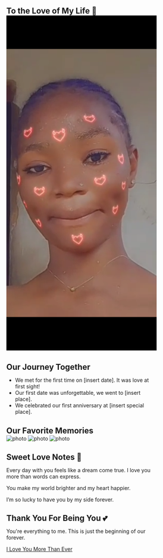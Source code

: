 <!DOCTYPE html>
<html lang="en">
<head>
  <meta charset="UTF-8" />
  <meta name="viewport" content="width=device-width, initial-scale=1.0"/>
  <title>For My Love</title>
  <link rel="stylesheet" href="style.css" />
</head>
<body>

  <section class="hero">
    <h1>To the Love of My Life 💖</h1>
    <img src="snapchat.jpg" alt="Our Picture" />
  </section>

  <section class="timeline">
    <h2>Our Journey Together</h2>
    <ul>
      <li>We met for the first time on [insert date]. It was love at first sight!</li>
      <li>Our first date was unforgettable, we went to [insert place].</li>
      <li>We celebrated our first anniversary at [insert special place].</li>
    </ul>
  </section>

  <section class="gallery">
    <h2>Our Favorite Memories</h2>
    <div>
      <img src="img/snapshot.jpg" alt="photo" />
      <img src="img/Snapchat.jpg" alt="photo" />
      <img src="img/snap.jpg" alt="photo" />
    </div>
  </section>

  <section class="love-notes">
    <h2>Sweet Love Notes 💌</h2>
    <p>Every day with you feels like a dream come true. I love you more than words can express.</p>
    <p>You make my world brighter and my heart happier.</p>
    <p>I’m so lucky to have you by my side forever.</p>
  </section>

  <section class="thank-you">
    <h2>Thank You For Being You 💕</h2>
    <p>You're everything to me. This is just the beginning of our forever.</p>
    <a href="https://your-link.com" class="button" target="_blank">I Love You More Than Ever</a>
  </section>

</body>
<style>
  * {
  margin: 0;
  padding: 0;
  box-sizing: border-box;
}

body {
  font-family: 'Arial', sans-serif;
  background-color: #ff40e7;
  color: #333;
  overflow-x: hidden;
}

.hero {
  background-image: url('https://your-image-url.jpg');
  background-size: cover;
  background-position: center;
  height: 100vh;
  display: flex;
  flex-direction: column;
  justify-content: center;
  align-items: center;
  color: white;
  text-align: center;
}

.hero h1 {
  font-size: 3rem;
  animation: fadeIn 2s ease-in-out;
}

.hero img {
  margin-top: 20px;
  border-radius: 10px;
  max-width: 200px;
}

@keyframes fadeIn {
  0% { opacity: 0; }
  100% { opacity: 1; }
}

.timeline {
  padding: 50px;
  background-color: #ffecf2;
  text-align: center;
}

.timeline h2 {
  font-size: 2.5rem;
  margin-bottom: 20px;
}

.timeline ul {
  list-style-type: none;
  padding: 0;
}

.timeline li {
  background-color: #fff;
  margin: 10px 0;
  padding: 20px;
  border-radius: 10px;
  box-shadow: 0 4px 10px rgba(0, 0, 0, 0.1);
  transition: transform 0.3s;
}

.timeline li:hover {
  transform: scale(1.05);
}

.gallery {
  padding: 50px;
  background-color: #fff;
  text-align: center;
}

.gallery h2 {
  font-size: 2.5rem;
  margin-bottom: 20px;
}

.gallery img {
  max-width: 300px;
  border-radius: 10px;
  margin: 15px;
  transition: transform 0.3s;
}

.gallery img:hover {
  transform: scale(1.05);
}

.love-notes {
  padding: 50px;
  background-color: #f3e5f5;
  color: #9c27b0;
  text-align: center;
}

.love-notes h2 {
  font-size: 2.5rem;
  margin-bottom: 20px;
}

.love-notes p {
  font-size: 1.25rem;
  margin: 10px;
  opacity: 0;
  animation: fadeInUp 2s ease-out forwards;
}

@keyframes fadeInUp {
  0% { opacity: 0; transform: translateY(20px); }
  100% { opacity: 1; transform: translateY(0); }
}

.thank-you {
  background-color: #673ab7;
  color: white;
  padding: 50px;
  text-align: center;
}

.thank-you h2 {
  font-size: 3rem;
  margin-bottom: 20px;
}

.thank-you p {
  font-size: 1.5rem;
}

.button {
  background-color: #ff4081;
  color: white;
  padding: 15px 30px;
  font-size: 1.2rem;
  border: none;
  border-radius: 25px;
  cursor: pointer;
  text-decoration: none;
}

.button:hover {
  background-color: #e91e63;
}
  </style>
</html>
